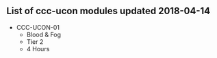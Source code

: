 ## List of ccc-ucon modules updated 2018-04-14
* CCC-UCON-01
  * Blood & Fog
  * Tier 2
  * 4 Hours
